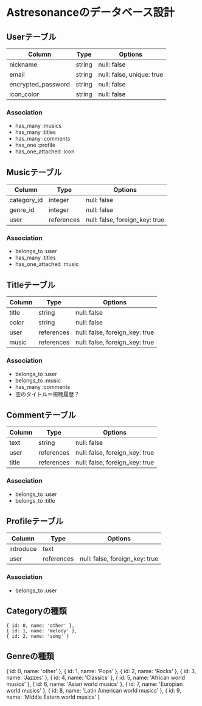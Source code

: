 # Astresonanceのデータベース設計

## Userテーブル

| Column             | Type   | Options                   |
| ------------------ | ------ | ------------------------- |
| nickname           | string | null: false               |
| email              | string | null: false, unique: true |
| encrypted_password | string | null: false               |
| icon_color         | string | null: false               |

### Association

- has_many :musics
- has_many :titles
- has_many :comments
- has_one :profile
- has_one_attached :icon

## Musicテーブル

| Column              | Type       | Options                        |
| ------------------- | ---------- | ------------------------------ |
| category_id         | integer    | null: false                    |
| genre_id            | integer    | null: false                    |
| user                | references | null: false, foreign_key: true |

### Association

- belongs_to :user
- has_many :titles
- has_one_attached :music

## Titleテーブル

| Column             | Type       | Options                        |
| ------------------ | ---------- | ------------------------------ |
| title              | string     | null: false                    |
| color              | string     | null: false                    |
| user               | references | null: false, foreign_key: true |
| music              | references | null: false, foreign_key: true |

### Association

- belongs_to :user
- belongs_to :music
- has_many :comments
- 空のタイトル＝視聴履歴？

## Commentテーブル

| Column             | Type       | Options                        |
| ------------------ | ---------- | ------------------------------ |
| text               | string     | null: false                    |
| user               | references | null: false, foreign_key: true |
| title              | references | null: false, foreign_key: true |

### Association

- belongs_to :user
- belongs_to :title

## Profileテーブル

| Column             | Type       | Options                        |
| ------------------ | ---------- | ------------------------------ |
| introduce          | text       |                                |
| user               | references | null: false, foreign_key: true |

### Association

- belongs_to :user

## Categoryの種類
    { id: 0, name: 'other' },
    { id: 1, name: 'melody' },
    { id: 2, name: 'song' }

## Genreの種類
  { id: 0, name: 'other' },
    { id: 1, name: 'Pops' },
    { id: 2, name: 'Rocks' },
    { id: 3, name: 'Jazzes' },
    { id: 4, name: 'Classics' },
    { id: 5, name: 'African world musics' },
    { id: 6, name: 'Asian world musics' },
    { id: 7, name: 'Europian world musics' },
    { id: 8, name: 'Latin American world musics' },
    { id: 9, name: 'Middle Eatern world musics' }
